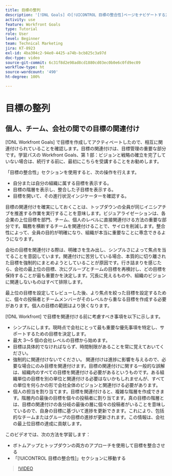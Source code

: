 ```yaml
---
title: 目標の整列
description: '[!DNL Goals] の[!UICONTROL 目標の整合性]ページをナビゲートする方法について説明します。'
activity: use
feature: Workfront Goals
type: Tutorial
role: User
level: Beginner
team: Technical Marketing
jira: KT-8923
exl-id: 4ba304c2-94e0-4425-a74b-bcb825c3a97d
doc-type: video
source-git-commit: 6c31f8d2e98ad8cd1880cd03ec0b0e6c0fd9ec09
workflow-type: ht
source-wordcount: '490'
ht-degree: 100%

---
```


# 目標の整列

## 個人、チーム、会社の間での目標の関連付け

[!DNL Workfront Goals] で目標を作成してアクティベートしたので、相互に関連付けられていることを確認します。目標の関連付けは、目標管理の重要な部分です。学習パスの Workfront Goals、第 1 部：ビジョンと戦略の確立を完了していない場合は、続行する前に、最初にこちらを受講することをお勧めします。

<!--Insert link to LP 1, above -->

「目標の整合性」セクションを使用すると、次の操作を行えます。

* 自分または自分の組織に属する目標を表示する。
* 目標の階層を表示し、整合した子目標を表示する。
* 目標を開いて、その進行状況インジケーターを確認する。

目標の関連付けを確実にしておくことは、トップダウンの全員が同じイニシアチブを推進する作業を実行することを意味します。ビジュアライゼーションは、各企業の上位目標を部門、チーム、個人のレベルに直接関連付ける方法の重要な部分です。職務を横断するチームを関連付けることで、サイロを削減します。整合性によって、全員の目的が明確になり、組織が本当に重要なことに専念できるようになります。

会社の目標を関連付ける際は、明確さを生み出し、シンプルさによって焦点を当てることを意図しています。関連付けに苦労している場合、本質的に切り離された目標を強制的にまとめようとしていることが原因です。行き詰まりを感じたら、会社の最上位の目標、次にグループとチームの目標を再検討し、どの目標を保持することが最も重要かを決定します。冗長に見えるものや、組織のビジョンに関連しないものはすべて排除します。

最上位の目標を設定してレビューした後、より焦点を絞った目標を設定するために、個々の投稿者とチームメンバーがそのレベルから重なる目標を作成する必要があります。個人の目標の範囲はより狭くなります。

<!-- Pro-tips graphic -->

[!DNL Workfront] で目標を関連付ける前に考慮すべき事項を以下に示します。

* シンプルにします。現時点で会社にとって最も重要な優先事項を特定し、サポートするための目標を決定します。
* 最大 3～5 個の会社レベルの目標から始めます。
* 目標は具体的でなければならず、時間制限があることを常に覚えておいてください。
* 強制的に関連付けないでください。 関連付けは進捗に影響を与えるので、必要な場合にのみ目標を関連付けます。目標の関連付けに関する一般的な誤解は、組織内のすべての目標を関連付ける必要があるというものです。ある組織単位の目標を別の単位と関連付ける必要はないかもしれませんが、すべての単位を何らかの形で会社全体のビジョンと関連付ける必要があります。
* 個人の担当を割り当てます。目標を関連付けると、複雑な階層を作成できます。階層内の最後の目標を個々の投稿者に割り当てます。真の目標の階層とは、目標の関連付けの各分岐の最後の層に個々の投稿者がいることを意味しているので、自身の目標に基づいて進捗を更新できます。これにより、包括的なチームまたはグループの目標の進捗が更新されます。この情報は、会社の最上位目標の達成に貢献します。

このビデオでは、次の方法を学習します：

* ボトムアップとトップダウンの両方のアプローチを使用して目標を整合させる
* 「[!UICONTROL 目標の整合性]」セクションに移動する

>[!VIDEO](https://video.tv.adobe.com/v/335195/?quality=12&learn=on)
